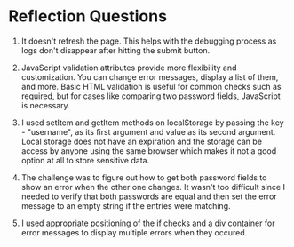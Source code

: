 # Reflection Questions

1. It doesn't refresh the page. This helps with the debugging process as logs don't disappear after hitting the submit button.

2. JavaScript validation attributes provide more flexibility and customization. You can change error messages, display a list of them, and more. Basic HTML validation is useful for common checks such as required, but for cases like comparing two password fields, JavaScript is necessary.

3. I used setItem and getItem methods on localStorage by passing the key - "username", as its first argument and value as its second argument. Local storage does not have an expiration and the storage can be access by anyone using the same browser which makes it not a good option at all to store sensitive data.

4. The challenge was to figure out how to get both password fields to show an error when the other one changes. It wasn't too difficult since I needed to verify that both passwords are equal and then set the error message to an empty string if the entries were matching.

5. I used appropriate positioning of the if checks and a div container for error messages to display multiple errors when they occured.
